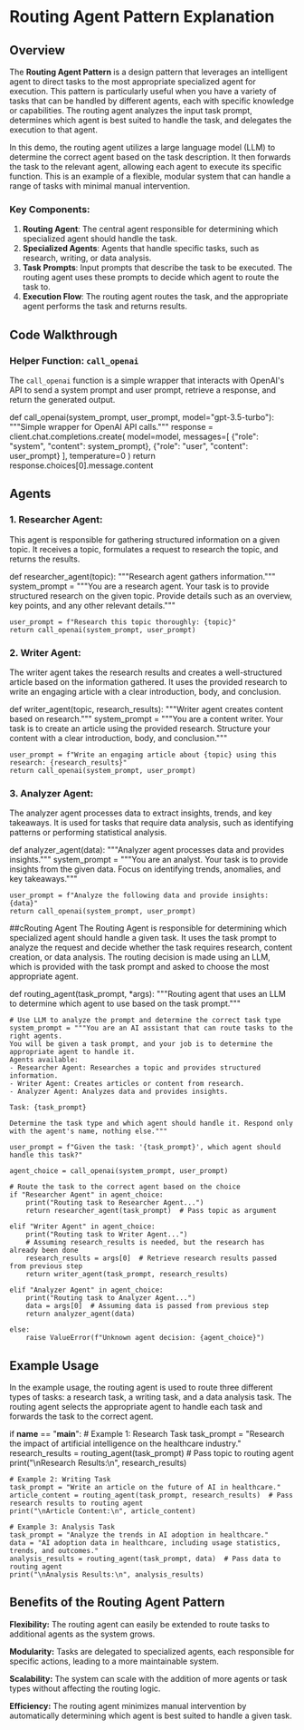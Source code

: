 # Routing Agent Pattern Explanation

## Overview

The **Routing Agent Pattern** is a design pattern that leverages an intelligent agent to direct tasks to the most appropriate specialized agent for execution. This pattern is particularly useful when you have a variety of tasks that can be handled by different agents, each with specific knowledge or capabilities. The routing agent analyzes the input task prompt, determines which agent is best suited to handle the task, and delegates the execution to that agent.

In this demo, the routing agent utilizes a large language model (LLM) to determine the correct agent based on the task description. It then forwards the task to the relevant agent, allowing each agent to execute its specific function. This is an example of a flexible, modular system that can handle a range of tasks with minimal manual intervention.

### Key Components:
1. **Routing Agent**: The central agent responsible for determining which specialized agent should handle the task.
2. **Specialized Agents**: Agents that handle specific tasks, such as research, writing, or data analysis.
3. **Task Prompts**: Input prompts that describe the task to be executed. The routing agent uses these prompts to decide which agent to route the task to.
4. **Execution Flow**: The routing agent routes the task, and the appropriate agent performs the task and returns results.

## Code Walkthrough

### Helper Function: `call_openai`

The `call_openai` function is a simple wrapper that interacts with OpenAI's API to send a system prompt and user prompt, retrieve a response, and return the generated output.

def call_openai(system_prompt, user_prompt, model="gpt-3.5-turbo"):
    """Simple wrapper for OpenAI API calls."""
    response = client.chat.completions.create(
        model=model,
        messages=[
            {"role": "system", "content": system_prompt},
            {"role": "user", "content": user_prompt}
        ],
        temperature=0
    )
    return response.choices[0].message.content

## Agents

### 1. Researcher Agent:
This agent is responsible for gathering structured information on a given topic. It receives a topic, formulates a request to research the topic, and returns the results.

def researcher_agent(topic):
    """Research agent gathers information."""
    system_prompt = """You are a research agent. Your task is to provide structured research on the given topic.
    Provide details such as an overview, key points, and any other relevant details."""
    
    user_prompt = f"Research this topic thoroughly: {topic}"
    return call_openai(system_prompt, user_prompt)

### 2. Writer Agent:
The writer agent takes the research results and creates a well-structured article based on the information gathered. It uses the provided research to write an engaging article with a clear introduction, body, and conclusion.

def writer_agent(topic, research_results):
    """Writer agent creates content based on research."""
    system_prompt = """You are a content writer. Your task is to create an article using the provided research.
    Structure your content with a clear introduction, body, and conclusion."""
    
    user_prompt = f"Write an engaging article about {topic} using this research: {research_results}"
    return call_openai(system_prompt, user_prompt)

### 3. Analyzer Agent:
The analyzer agent processes data to extract insights, trends, and key takeaways. It is used for tasks that require data analysis, such as identifying patterns or performing statistical analysis.

def analyzer_agent(data):
    """Analyzer agent processes data and provides insights."""
    system_prompt = """You are an analyst. Your task is to provide insights from the given data.
    Focus on identifying trends, anomalies, and key takeaways."""
    
    user_prompt = f"Analyze the following data and provide insights: {data}"
    return call_openai(system_prompt, user_prompt)

##cRouting Agent
The Routing Agent is responsible for determining which specialized agent should handle a given task. It uses the task prompt to analyze the request and decide whether the task requires research, content creation, or data analysis. The routing decision is made using an LLM, which is provided with the task prompt and asked to choose the most appropriate agent.

def routing_agent(task_prompt, *args):
    """Routing agent that uses an LLM to determine which agent to use based on the task prompt."""
    
    # Use LLM to analyze the prompt and determine the correct task type
    system_prompt = """You are an AI assistant that can route tasks to the right agents. 
    You will be given a task prompt, and your job is to determine the appropriate agent to handle it.
    Agents available:
    - Researcher Agent: Researches a topic and provides structured information.
    - Writer Agent: Creates articles or content from research.
    - Analyzer Agent: Analyzes data and provides insights.
    
    Task: {task_prompt}
    
    Determine the task type and which agent should handle it. Respond only with the agent's name, nothing else."""
    
    user_prompt = f"Given the task: '{task_prompt}', which agent should handle this task?"
    
    agent_choice = call_openai(system_prompt, user_prompt)
    
    # Route the task to the correct agent based on the choice
    if "Researcher Agent" in agent_choice:
        print("Routing task to Researcher Agent...")
        return researcher_agent(task_prompt)  # Pass topic as argument
    
    elif "Writer Agent" in agent_choice:
        print("Routing task to Writer Agent...")
        # Assuming research_results is needed, but the research has already been done
        research_results = args[0]  # Retrieve research results passed from previous step
        return writer_agent(task_prompt, research_results)
    
    elif "Analyzer Agent" in agent_choice:
        print("Routing task to Analyzer Agent...")
        data = args[0]  # Assuming data is passed from previous step
        return analyzer_agent(data)
    
    else:
        raise ValueError(f"Unknown agent decision: {agent_choice}")

## Example Usage
In the example usage, the routing agent is used to route three different types of tasks: a research task, a writing task, and a data analysis task. The routing agent selects the appropriate agent to handle each task and forwards the task to the correct agent.

if __name__ == "__main__":
    # Example 1: Research Task
    task_prompt = "Research the impact of artificial intelligence on the healthcare industry."
    research_results = routing_agent(task_prompt)  # Pass topic to routing agent
    print("\nResearch Results:\n", research_results)

    # Example 2: Writing Task
    task_prompt = "Write an article on the future of AI in healthcare."
    article_content = routing_agent(task_prompt, research_results)  # Pass research results to routing agent
    print("\nArticle Content:\n", article_content)

    # Example 3: Analysis Task
    task_prompt = "Analyze the trends in AI adoption in healthcare."
    data = "AI adoption data in healthcare, including usage statistics, trends, and outcomes."
    analysis_results = routing_agent(task_prompt, data)  # Pass data to routing agent
    print("\nAnalysis Results:\n", analysis_results)

## Benefits of the Routing Agent Pattern
**Flexibility:** The routing agent can easily be extended to route tasks to additional agents as the system grows.

**Modularity:** Tasks are delegated to specialized agents, each responsible for specific actions, leading to a more maintainable system.

**Scalability:** The system can scale with the addition of more agents or task types without affecting the routing logic.

**Efficiency:** The routing agent minimizes manual intervention by automatically determining which agent is best suited to handle a given task.